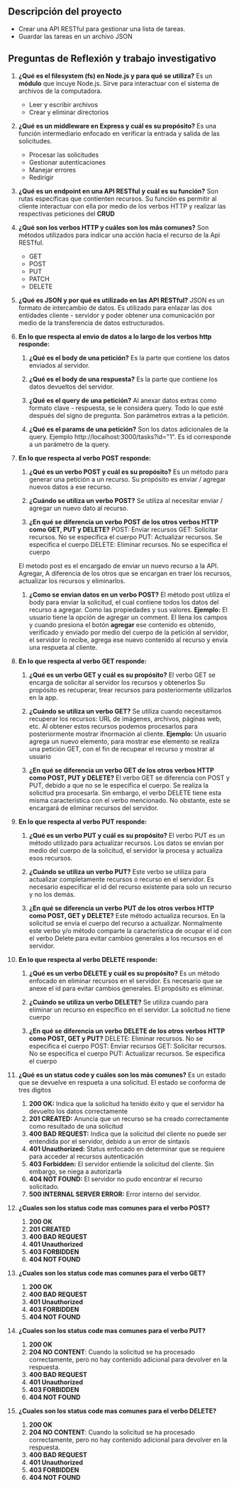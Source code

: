 ## Descripción del proyecto
- Crear una API RESTful para gestionar una lista de tareas.
- Guardar las tareas en un archivo JSON

## Preguntas de Reflexión y trabajo investigativo
1. __¿Qué es el filesystem (fs) en Node.js y para qué se utiliza?__
    Es un __módulo__ que incuye Node.js. Sirve para interactuar con el sistema de archivos de la computadora.
    - Leer y escribir archivos
    - Crear y eliminar directorios


1. __¿Qué es un middleware en Express y cuál es su propósito?__
     Es una función intermediario enfocado en verificar la entrada y salida de las solicitudes.
    - Procesar las solicitudes 
    - Gestionar autenticaciones
    - Manejar errores
    - Redirigir 

1. __¿Qué es un endpoint en una API RESTful y cuál es su función?__
    Son rutas específicas que contienten recursos. 
    Su función es permitir al cliente interactuar con ella por medio de los verbos HTTP y realizar 
    las respectivas peticiones del __CRUD__ 

1. __¿Qué son los verbos HTTP y cuáles son los más comunes?__
    Son métodos utilizados para indicar una acción hacia el recurso de la Api RESTful.
    - GET
    - POST
    - PUT
    - PATCH
    - DELETE

1. __¿Qué es JSON y por qué es utilizado en las API RESTful?__
    JSON es un formato de intercambio de datos. Es utilizado para enlazar las dos entidades cliente - servidor y poder obtener una comunicación por medio de la transferencia de datos estructurados.
   
1. __En lo que respecta al envio de datos a lo largo de los verbos http responde:__
    1. __¿Qué es el body de una petición?__
        Es la parte que contiene los datos enviados al servidor.
    1. __¿Qué es el body de una respuesta?__
        Es la parte que contiene los datos devueltos del servidor.
    1. __¿Qué es el query de una petición?__
        Al anexar datos extras como formato clave - respuesta, se le considera query. Todo lo que esté después del signo de pregunta. Son parámetros extras a la petición.

    1. __¿Qué es el params de una petición?__
        Son los datos adicionales de la query. Ejemplo http://localhost:3000/tasks?id="1". Es id corresponde a un parámetro de la query.

1. __En lo que respecta al verbo POST responde:__
    1. __¿Qué es un verbo POST y cuál es su propósito?__
        Es un método para generar una petición a un recurso. Su propósito es enviar / agregar nuevos datos a ese recurso.
    1. __¿Cuándo se utiliza un verbo POST?__
        Se utiliza al necesitar enviar / agregar un nuevo dato al recurso.

    1. __¿En qué se diferencia un verbo POST de los otros verbos HTTP como GET, PUT y DELETE?__
        POST: Enviar recursos
        GET: Solicitar recursos. No se especifica el cuerpo
        PUT: Actualizar recursos. Se especifica el cuerpo
        DELETE:  Eliminar recursos. No se especifica el cuerpo
     
     El metodo post es el encargado de enviar un nuevo recurso a la API. Agregar, A diferencia de los otros que se encargan en traer los recursos, actualizar los recursos y eliminarlos.

    1. __¿Como se envian datos en un verbo POST?__
    El método post utiliza el body para enviar la solicitud, el cual contiene todos los datos del recurso a agregar. Como las propiedades y sus valores.
    __Ejemplo:__
    El usuario tiene la opción de agregar un comment. El llena los campos y cuando presiona el botón __agregar__
    ese contenido es obtenido, verificado y enviado por medio del cuerpo de la petición al servidor, el servidor lo 
    recibe, agrega ese nuevo contenido al recurso y envía una respueta al cliente. 

1. __En lo que respecta al verbo GET responde:__
    1. __¿Qué es un verbo GET y cuál es su propósito?__
    El verbo GET se encarga de solicitar al servidor los recursos y obtenerlos
    Su propósito es recuperar, trear recursos para posteriormente utilizarlos en la app. 

    1. __¿Cuándo se utiliza un verbo GET?__
    Se utiliza cuando necesitamos recuperar los recursos: URL de imágenes, archivos, páginas web, etc. 
    Al obtener estos recursos podemos procesarlos para posteriormente mostrar ifnormación al cliente.
    __Ejemplo:__
    Un usuario agrega un nuevo elemento, para mostrar ese elemento se realiza una petición GET, con el fin de recupear
    el recurso y mostrar al usuario 

    1. __¿En qué se diferencia un verbo GET de los otros verbos HTTP como POST, PUT y DELETE?__
    El verbo GET se diferencia con POST y PUT, debido a que no se le especifica el cuerpo. Se realiza la solicitud pra
    procesarla. Sin embargo, el verbo DELETE tiene esta misma característica con el verbo mencionado. No obstante, 
    este se encargará de eliminar recursos del servidor.

1. __En lo que respecta al verbo PUT responde:__
    1. __¿Qué es un verbo PUT y cuál es su propósito?__
    El verbo PUT es un método utilizado para actualizar recursos. Los datos se envían por medio del cuerpo de la solicitud, el servidor la procesa y actualiza esos recursos. 
    1. __¿Cuándo se utiliza un verbo PUT?__
    Este verbo se utiliza para actualizar completamente recursos o recurso en el servidor. Es necesario especificar el id del recurso existente para solo un recurso y no los demás.

    1. __¿En qué se diferencia un verbo PUT de los otros verbos HTTP como POST, GET y DELETE?__
    Este método actualiza recursos. En la solicitud se envía el cuerpo del recurso a actualizar.
    Normalmente este verbo y/o método comparte la característica de ocupar el id con el verbo Delete para evitar cambios generales a los recursos en el servidor.

1. __En lo que respecta al verbo DELETE responde:__
    1. __¿Qué es un verbo DELETE y cuál es su propósito?__
    Es un método enfocado en eliminar recursos en el servidor. Es necesario que se anexe el id para evitar cambios generales.
    El propósito es eliminar.

    1. __¿Cuándo se utiliza un verbo DELETE?__
    Se utiliza cuando para eliminar un recurso en especifico en el servidor. La solicitud no tiene cuerpo
    1. __¿En qué se diferencia un verbo DELETE de los otros verbos HTTP como POST, GET y PUT?__
    DELETE:  Eliminar recursos. No se especifica el cuerpo
    POST: Enviar recursos
    GET: Solicitar recursos. No se especifica el cuerpo
    PUT: Actualizar recursos. Se especifica el cuerpo

1. __¿Qué es un status code y cuáles son los más comunes?__
Es un estado que se devuelve en respueta a una solicitud. El estado se conforma de tres digitos
    1. __200 OK:__ Indica que la solicitud ha tenido éxito y que el servidor ha devuelto los datos correctamente
    2. __201 CREATED:__ Anuncia que un recurso se ha creado correctamente como resultado de una solicitud
    3. __400 BAD REQUEST:__ Indica que la solicitud del cliente no puede ser entendida por el servidor, debido a un error de sintaxis
    4. __401 Unauthorized:__ Status enfocado en determinar que se requiere para acceder al recursos autenticación
    5. __403 Forbidden:__ El servidor entiende la solicitud del cliente. Sin embargo, se niega a autorizarla
    6. __404 NOT FOUND:__ El servidor no pudo encontrar el recurso solicitado.
    7. __500 INTERNAL SERVER ERROR:__ Error interno del servidor. 

1. __¿Cuales son los status code mas comunes para el verbo POST?__
    1. __200 OK__
    2. __201 CREATED__
    3. __400 BAD REQUEST__
    4. __401 Unauthorized__
    5. __403 FORBIDDEN__
    6. __404 NOT FOUND__

1. __¿Cuales son los status code mas comunes para el verbo GET?__ 
    1. __200 OK__
    2. __400 BAD REQUEST__
    3. __401 Unauthorized__
    4. __403 FORBIDDEN__
    5. __404 NOT FOUND__

1. __¿Cuales son los status code mas comunes para el verbo PUT?__
    1. __200 OK__
    2. __204 NO CONTENT__: Cuando la solicitud se ha procesado correctamente, pero no hay contenido adicional para devolver en la respuesta.
    3. __400 BAD REQUEST__
    4. __401 Unauthorized__
    5. __403 FORBIDDEN__
    6. __404 NOT FOUND__

1. __¿Cuales son los status code mas comunes para el verbo DELETE?__
    1. __200 OK__
    2. __204 NO CONTENT__: Cuando la solicitud se ha procesado correctamente, pero no hay contenido adicional para devolver en la respuesta.
    3. __400 BAD REQUEST__
    4. __401 Unauthorized__
    5. __403 FORBIDDEN__
    6. __404 NOT FOUND__